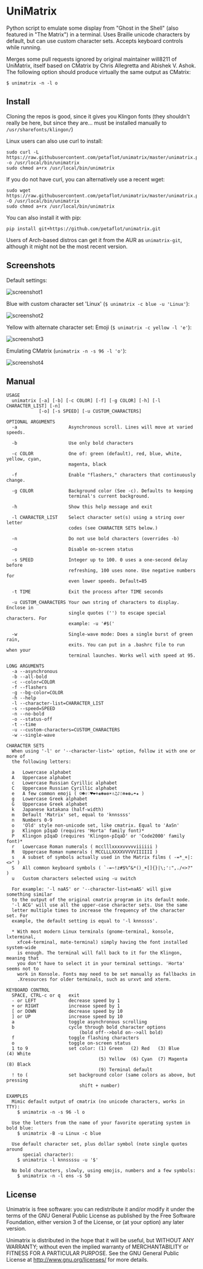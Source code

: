 # UniMatrix

Python script to emulate some display from "Ghost in the Shell" (also featured in "The Matrix") in a terminal. Uses Braille unicode characters by default, but can use custom character sets. Accepts keyboard controls while running.

Merges some pull requests ignored by original maintainer will8211 of UniMatrix, itself based on CMatrix by Chris Allegretta and Abishek V. Ashok. The following option should produce virtually the same output as CMatrix:
```
$ unimatrix -n -l o
```
## Install

Cloning the repos is good, since it gives you Klingon fonts (they shouldn't really be here, but since they are... must be installed manually to `/usr/sharefonts/klingon/`)

Linux users can also use curl to install:
```
sudo curl -L https://raw.githubusercontent.com/petaflot/unimatrix/master/unimatrix.py -o /usr/local/bin/unimatrix
sudo chmod a+rx /usr/local/bin/unimatrix
```
If you do not have curl, you can alternatively use a recent wget:
```
sudo wget https://raw.githubusercontent.com/petaflot/unimatrix/master/unimatrix.py -O /usr/local/bin/unimatrix
sudo chmod a+rx /usr/local/bin/unimatrix
```
You can also install it with pip:
```
pip install git+https://github.com/petaflot/unimatrix.git
```

Users of Arch-based distros can get it from the AUR as ```unimatrix-git```, although it might not be the most recent version.

## Screenshots

Default settings:

![screenshot1](/screenshot1.png?raw=true "Default")


Blue with custom character set 'Linux' (```$ unimatrix -c blue -u 'Linux'```):

![screenshot2](/screenshot2.png?raw=true "Custom character set")


Yellow with alternate character set: Emoji (```$ unimatrix -c yellow -l 'e'```):

![screenshot3](/screenshot3.png?raw=true "Alternate character set: Emoji")


Emulating CMatrix (```unimatrix -n -s 96 -l 'o'```):

![screenshot4](/screenshot4.png?raw=true "Emulating CMatrix")


## Manual
```
USAGE
  unimatrix [-a] [-b] [-c COLOR] [-f] [-g COLOR] [-h] [-l CHARACTER_LIST] [-n]
            [-o] [-s SPEED] [-u CUSTOM_CHARACTERS]

OPTIONAL ARGUMENTS
  -a                   Asynchronous scroll. Lines will move at varied speeds.

  -b                   Use only bold characters

  -c COLOR             One of: green (default), red, blue, white, yellow, cyan,
                       magenta, black

  -f                   Enable "flashers," characters that continuously change.

  -g COLOR             Background color (See -c). Defaults to keeping
                       terminal's current background.

  -h                   Show this help message and exit

  -l CHARACTER_LIST    Select character set(s) using a string over letter
                       codes (see CHARACTER SETS below.)

  -n                   Do not use bold characters (overrides -b)

  -o                   Disable on-screen status

  -s SPEED             Integer up to 100. 0 uses a one-second delay before
                       refreshing, 100 uses none. Use negative numbers for
                       even lower speeds. Default=85

  -t TIME              Exit the process after TIME seconds

  -u CUSTOM_CHARACTERS Your own string of characters to display. Enclose in
                       single quotes ('') to escape special characters. For
                       example: -u '#$('

  -w                   Single-wave mode: Does a single burst of green rain,
                       exits. You can put in a .bashrc file to run when your
                       terminal launches. Works well with speed at 95.

LONG ARGUMENTS
  -a --asynchronous
  -b --all-bold
  -c --color=COLOR
  -f --flashers
  -g --bg-color=COLOR
  -h --help
  -l --character-list=CHARACTER_LIST
  -s --speed=SPEED
  -n --no-bold
  -o --status-off
  -t --time
  -u --custom-characters=CUSTOM_CHARACTERS
  -w --single-wave

CHARACTER SETS
  When using '-l' or '--character-list=' option, follow it with one or more of
  the following letters:

  a   Lowercase alphabet
  A   Uppercase alphabet
  c   Lowercase Russian Cyrillic alphabet
  C   Uppercase Russian Cyrillic alphabet
  e   A few common emoji ( ☺☻✌♡♥❤⚘❀❃❁✼☀✌♫♪☃❄❅❆☕☂★ )
  g   Lowercase Greek alphabet
  G   Uppercase Greek alphabet
  k   Japanese katakana (half-width)
  m   Default 'Matrix' set, equal to 'knnssss'
  n   Numbers 0-9
  o   'Old' style non-unicode set, like cmatrix. Equal to 'AaSn'
  p   Klingon pIqaD (requires 'Horta' family font)*
  P   Klingon pIqaD (requires 'Klingon-pIqaD' or 'Code2000' family font)*
  r   Lowercase Roman numerals ( mcclllxxxxvvvvviiiiii )
  R   Uppercase Roman numerals ( MCCLLLXXXXVVVVVIIIIII )
  s   A subset of symbols actually used in the Matrix films ( -=*_+|:<>" )
  S   All common keyboard symbols ( `-=~!z#$%^&*()_+[]{}|\;':",./<>?" )
  u   Custom characters selected using -u switch

  For example: '-l naAS' or '--character-list=naAS' will give something similar
  to the output of the original cmatrix program in its default mode.
  '-l ACG' will use all the upper-case character sets. Use the same
  letter multiple times to increase the frequency of the character set. For
  example, the default setting is equal to '-l knnssss'.

  * With most modern Linux terminals (gnome-terminal, konsole, lxterminal,
    xfce4-terminal, mate-terminal) simply having the font installed system-wide
    is enough. The terminal will fall back to it for the Klingon, meaning that
    you don't have to select it in your terminal settings. 'Horta' seems not to
    work in Konsole. Fonts may need to be set manually as fallbacks in
    .Xresources for older terminals, such as urxvt and xterm.

KEYBOARD CONTROL
  SPACE, CTRL-c or q   exit
  - or LEFT            decrease speed by 1
  + or RIGHT           increase speed by 1
  [ or DOWN            decrease speed by 10
  ] or UP              increase speed by 10
  a                    toggle asynchronous scrolling
  b                    cycle through bold character options
                           (bold off-->bold on-->all bold)
  f                    toggle flashing characters
  o                    toggle on-screen status
  1 to 9               set color: (1) Green   (2) Red   (3) Blue     (4) White
                                  (5) Yellow  (6) Cyan  (7) Magenta  (8) Black
                                  (9) Terminal default
  ! to (               set background color (same colors as above, but pressing
                           shift + number)

EXAMPLES
  Mimic default output of cmatrix (no unicode characters, works in TTY):
    $ unimatrix -n -s 96 -l o

  Use the letters from the name of your favorite operating system in bold blue:
    $ unimatrix -B -u Linux -c blue

  Use default character set, plus dollar symbol (note single quotes around
      special character):
    $ unimatrix -l knnssssu -u '$'

  No bold characters, slowly, using emojis, numbers and a few symbols:
    $ unimatrix -n -l ens -s 50
```

## License

Unimatrix is free software: you can redistribute it and/or modify it under the terms of the GNU General Public License as published by the Free Software Foundation, either version 3 of the License, or (at your option) any later version.

Unimatrix is distributed in the hope that it will be useful, but WITHOUT ANY WARRANTY; without even the implied warranty of MERCHANTABILITY or FITNESS FOR A PARTICULAR PURPOSE.  See the GNU General Public License at <http://www.gnu.org/licenses/> for more details.
